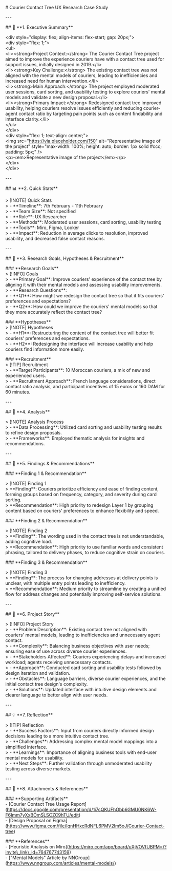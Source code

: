 \# Courier Contact Tree UX Research Case Study

\---

\#\# 💬 \*\*1. Executive Summary\*\*

\<div style="display: flex; align-items: flex-start; gap: 20px;"\>  
  \<div style="flex: 1;"\>  
    \<ul\>  
      \<li\>\<strong\>Project Context:\</strong\> The Courier Contact Tree project aimed to improve the experience couriers have with a contact tree used for support issues, initially designed in 2019.\</li\>  
      \<li\>\<strong\>Key Challenge:\</strong\> The existing contact tree was not aligned with the mental models of couriers, leading to inefficiencies and increased need for human intervention.\</li\>  
      \<li\>\<strong\>Main Approach:\</strong\> The project employed moderated user sessions, card sorting, and usability testing to explore couriers' mental models and validate a new design proposal.\</li\>  
      \<li\>\<strong\>Primary Impact:\</strong\> Redesigned contact tree improved usability, helping couriers resolve issues efficiently and reducing courier-agent contact ratio by targeting pain points such as content findability and interface clarity.\</li\>  
    \</ul\>  
  \</div\>  
  \<div style="flex: 1; text-align: center;"\>  
    \<img src="https://via.placeholder.com/150" alt="Representative image of the project" style="max-width: 100%; height: auto; border: 1px solid \#ccc; padding: 5px;" /\>  
    \<p\>\<em\>Representative image of the project\</em\>\</p\>  
  \</div\>  
\</div\>

\---

\#\# 📊 \*\*2. Quick Stats\*\*

\> \[\!NOTE\] Quick Stats    
\> \- \*\*Timeline\*\*: 7th February \- 11th February    
\> \- \*\*Team Size\*\*: Not specified    
\> \- \*\*Role\*\*: UX Researcher    
\> \- \*\*Methods\*\*: Moderated user sessions, card sorting, usability testing    
\> \- \*\*Tools\*\*: Miro, Figma, Looker    
\> \- \*\*Impact\*\*: Reduction in average clicks to resolution, improved usability, and decreased false contact reasons.

\---

\#\# 🎯 \*\*3. Research Goals, Hypotheses & Recruitment\*\*

\#\#\# \*\*Research Goals\*\*  
\> \[\!INFO\] Goals    
\> \- \*\*Primary Goal\*\*: Improve couriers' experience of the contact tree by aligning it with their mental models and assessing usability improvements.    
\> \- \*\*Research Questions\*\*:    
\>   \- \*\*Q1\*\*: How might we redesign the contact tree so that it fits couriers' preferences and expectations?    
\>   \- \*\*Q2\*\*: How could we improve the couriers' mental models so that they more accurately reflect the contact tree?  

\#\#\# \*\*Hypotheses\*\*  
\> \[\!NOTE\] Hypotheses    
\> \- \*\*H1\*\*: Restructuring the content of the contact tree will better fit couriers' preferences and expectations.    
\> \- \*\*H2\*\*: Redesigning the interface will increase usability and help couriers find information more easily.  

\#\#\# \*\*Recruitment\*\*  
\> \[\!TIP\] Recruitment    
\> \- \*\*Target Participants\*\*: 10 Moroccan couriers, a mix of new and experienced users.    
\> \- \*\*Recruitment Approach\*\*: French language considerations, direct contact ratio analysis, and participant incentives of 15 euros or 160 DAM for 60 minutes.  

\---

\#\# 🧪 \*\*4. Analysis\*\*

\> \[\!NOTE\] Analysis Process    
\> \- \*\*Data Processing\*\*: Utilized card sorting and usability testing results to refine design proposals.    
\> \- \*\*Frameworks\*\*: Employed thematic analysis for insights and recommendations.  

\---

\#\# 🌟 \*\*5. Findings & Recommendations\*\*

\#\#\# \*\*Finding 1 & Recommendation\*\*

\> \[\!NOTE\] Finding 1    
\> \*\*Finding\*\*: Couriers prioritize efficiency and ease of finding content, forming groups based on frequency, category, and severity during card sorting.    
\> \*\*Recommendation\*\*: High priority to redesign Layer 1 by grouping content based on couriers' preferences to enhance flexibility and speed.  

\#\#\# \*\*Finding 2 & Recommendation\*\*

\> \[\!NOTE\] Finding 2    
\> \*\*Finding\*\*: The wording used in the contact tree is not understandable, adding cognitive load.    
\> \*\*Recommendation\*\*: High priority to use familiar words and consistent phrasing, tailored to delivery phases, to reduce cognitive strain on couriers.  

\#\#\# \*\*Finding 3 & Recommendation\*\*

\> \[\!NOTE\] Finding 3    
\> \*\*Finding\*\*: The process for changing addresses at delivery points is unclear, with multiple entry points leading to inefficiency.    
\> \*\*Recommendation\*\*: Medium priority to streamline by creating a unified flow for address changes and potentially improving self-service solutions.  

\---

\#\# 📖 \*\*6. Project Story\*\*

\> \[\!INFO\] Project Story    
\> \- \*\*Problem Description\*\*: Existing contact tree not aligned with couriers' mental models, leading to inefficiencies and unnecessary agent contact.    
\> \- \*\*Complexity\*\*: Balancing business objectives with user needs; ensuring ease of use across diverse courier experiences.    
\> \- \*\*Stakeholders Affected\*\*: Couriers experiencing delays and increased workload; agents receiving unnecessary contacts.    
\> \- \*\*Approach\*\*: Conducted card sorting and usability tests followed by design iteration and validation.    
\> \- \*\*Obstacles\*\*: Language barriers, diverse courier experiences, and the initial contact tree design's complexity.    
\> \- \*\*Solutions\*\*: Updated interface with intuitive design elements and clearer language to better align with user needs.  

\---

\#\# 💡 \*\*7. Reflection\*\*

\> \[\!TIP\] Reflection    
\> \- \*\*Success Factors\*\*: Input from couriers directly informed design decisions leading to a more intuitive contact tree.    
\> \- \*\*Challenges\*\*: Addressing complex mental model mappings into a simplified interface.    
\> \- \*\*Learnings\*\*: Importance of aligning business tools with end-user mental models for usability.    
\> \- \*\*Next Steps\*\*: Further validation through unmoderated usability testing across diverse markets.  

\---

\#\# 📎 \*\*8. Attachments & References\*\*

\#\#\# \*\*Supporting Artifacts\*\*  
\- \[Courier Contact Tree Usage Report\](https://docs.google.com/presentation/d/1i7cQKUFhObb6GMU0NK6W-F6Imm7yXxBOmSLSCZC9hTU/edit)  
\- \[Design Proposal on Figma\](https://www.figma.com/file/IqnHHxcRdNFL6PMV2Im5oJ/Courier-Contact-tree)

\#\#\# \*\*References\*\*  
\- \[Heuristic Analysis on Miro\](https://miro.com/app/board/uXjVOVfUBPM=/?invite\_link\_id=764767743159)  
\- \["Mental Models" Article by NNGroup\](https://www.nngroup.com/articles/mental-models/)